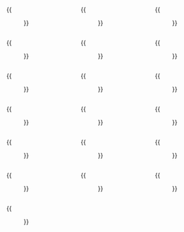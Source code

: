<div style="height: 50px"></div>




<div class="gallery-container not-prose">
    <div class="gallery-item">{{<figure src="images/Cognito_poster.jpg" class="gallery-item">}}</div>
    <div class="gallery-item">{{<figure src="images/Plaid_poster.jpg" >}}</div>
    <div class="gallery-item">{{<figure src="images/Transferwise_poster.jpg" >}}</div>
    <div class="gallery-item">{{<figure src="images/PhilipsHue3_poster.jpg" >}}</div>
    <div class="gallery-item">{{<figure src="images/PhilipsHue2_poster.jpg" >}}</div>
    <div class="gallery-item">{{<figure src="images/RemgeldFacturatie_poster.jpg" >}}</div>
    <div class="gallery-item">{{<figure src="images/Demeyere_poster.jpg" >}}</div>
    <div class="gallery-item">{{<figure src="images/Brickeffect_poster.jpg" >}}</div>
    <div class="gallery-item">{{<figure src="images/Nieuwsblad_poster.jpg" >}}</div>
    <div class="gallery-item">{{<figure src="images/LandscapeVideoCamera_poster.jpg" >}}</div>
    <div class="gallery-item">{{<figure src="images/SaecoAvanti_poster.jpg" >}}</div>
    <div class="gallery-item">{{<figure src="images/HuePos_poster.jpg" >}}</div>
    <div class="gallery-item">{{<figure src="images/SmartAir_poster.jpg" >}}</div>
    <div class="gallery-item">{{<figure src="images/eventapp_poster.jpg" >}}</div>
    <div class="gallery-item">{{<figure src="images/Tomorrowland_poster.jpg" >}}</div>
    <div class="gallery-item">{{<figure src="images/Eurosprinters_poster.jpg" >}}</div>
    <div class="gallery-item">{{<figure src="images/AirStudio_poster.jpg" >}}</div>
    <div class="gallery-item">{{<figure src="images/WiFileTransfer_poster.jpg" >}}</div>
    <div class="gallery-item">{{<figure src="images/Videodagboek_onepager.jpg" >}}</div>
</div>

<style>
  /* Gallery Grid */
  .gallery-container {
    display: grid;
    grid-template-columns: 1fr;
    gap: 15px;
    max-width: 1000px;
    margin: 0 auto;
  }

  .gallery-item img {
    width: 100%;
    height: auto;
    object-fit: cover;
    border-radius: 5px;
    box-shadow: 0 4px 8px rgba(0, 0, 0, 0.1);
    cursor: pointer;
    transition: transform 0.3s ease;
    margin: 0px;
  }

  .gallery-item img:hover {
    transform: scale(1.05);
  }

  @media (min-width: 600px) {
    .gallery-container {
      grid-template-columns: repeat(2, 1fr);
    }
  }

  @media (min-width: 800px) {
    .gallery-container {
      grid-template-columns: repeat(3, 1fr);
    }
  }
</style>